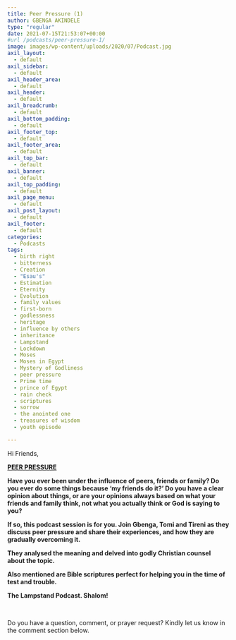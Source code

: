 ```yaml
---
title: Peer Pressure (1)
author: GBENGA AKINDELE
type: "regular"
date: 2021-07-15T21:53:07+00:00
#url /podcasts/peer-pressure-1/
image: images/wp-content/uploads/2020/07/Podcast.jpg
axil_layout:
  - default
axil_sidebar:
  - default
axil_header_area:
  - default
axil_header:
  - default
axil_breadcrumb:
  - default
axil_bottom_padding:
  - default
axil_footer_top:
  - default
axil_footer_area:
  - default
axil_top_bar:
  - default
axil_banner:
  - default
axil_top_padding:
  - default
axil_page_menu:
  - default
axil_post_layout:
  - default
axil_footer:
  - default
categories:
  - Podcasts
tags:
  - birth right
  - bitterness
  - Creation
  - "Esau's"
  - Estimation
  - Eternity
  - Evolution
  - family values
  - first-born
  - godlessness
  - heritage
  - influence by others
  - inheritance
  - Lampstand
  - Lockdown
  - Moses
  - Moses in Egypt
  - Mystery of Godliness
  - peer pressure
  - Prime time
  - prince of Egypt
  - rain check
  - scriptures
  - sorrow
  - the anointed one
  - treasures of wisdom
  - youth episode

---
```

Hi Friends,

**<u>PEER PRESSURE</u>**

**Have you ever been under the influence of peers, friends or family? Do you ever do some things because ‘my friends do it?&#8217; Do you have a clear opinion about things, or are your opinions always based on what your friends and family think, not what you actually think or God is saying to you?**

**If so, this podcast session is for you. Join Gbenga, Tomi and Tireni as they discuss peer pressure and share their experiences, and how they are gradually overcoming it.** 

**They analysed the meaning and delved into godly Christian counsel about the topic.** 

**Also mentioned are Bible scriptures perfect for helping you in the time of test and trouble.**

**The Lampstand Podcast. Shalom!**

&nbsp;



Do you have a question, comment, or prayer request? Kindly let us know in the comment section below.